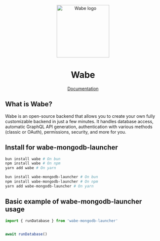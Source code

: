 <p align="center">
  <a href="https://wabe.dev"><img src="https://wabe.dev/assets/logo.png" alt="Wabe logo" height=170></a>
</p>
<h1 align="center">Wabe</h1>

<div align="center">
  <a href="https://wabe.dev">Documentation</a>
</div>

## What is Wabe?

Wabe is an open-source backend that allows you to create your own fully customizable backend in just a few minutes. It handles database access, automatic GraphQL API generation, authentication with various methods (classic or OAuth), permissions, security, and more for you.

## Install for wabe-mongodb-launcher

```sh
bun install wabe # On bun
npm install wabe # On npm
yarn add wabe # On yarn

bun install wabe-mongodb-launcher # On bun
npm install wabe-mongodb-launcher # On npm
yarn add wabe-mongodb-launcher # On yarn
```

## Basic example of wabe-mongodb-launcher usage

```ts
import { runDatabase } from 'wabe-mongodb-launcher'


await runDatabase()
```
